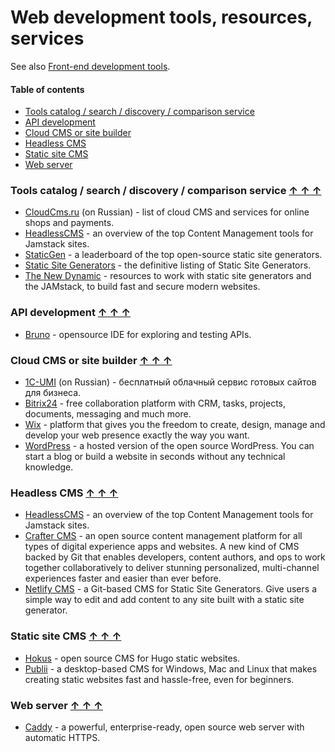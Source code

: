 # Web development tools, resources, services

See also [Front-end development tools](https://github.com/gamtiq/frontend-tools).

#### Table of contents <a name="toc"></a>
* [Tools catalog / search / discovery / comparison service](#tool-search)
* [API development](#api-dev)
* [Cloud CMS or site builder](#cloud-cms)
* [Headless CMS](#headless-cms)
* [Static site CMS](#static-cms)
* [Web server](#web-server)

### Tools catalog / search / discovery / comparison service <a name="tool-search"></a> [&#x2191;&nbsp;&#x2191;&nbsp;&#x2191;](#toc)
* [CloudCms.ru](https://www.cloudcms.ru/) (on Russian) - list of cloud CMS and services for online shops and payments.
* [HeadlessCMS](https://headlesscms.org/) - an overview of the top Content Management tools for Jamstack sites.
* [StaticGen](https://www.staticgen.com/) - a leaderboard of the top open-source static site generators.
* [Static Site Generators](https://staticsitegenerators.net/) - the definitive listing of Static Site Generators.
* [The New Dynamic](https://www.tnd.dev/) - resources to work with static site generators and the JAMstack, to build fast and secure modern websites.

### API development <a name="api-dev"></a> [&#x2191;&nbsp;&#x2191;&nbsp;&#x2191;](#toc)
* [Bruno](https://www.usebruno.com/) - opensource IDE for exploring and testing APIs.

### Cloud CMS or site builder <a name="cloud-cms"></a> [&#x2191;&nbsp;&#x2191;&nbsp;&#x2191;](#toc)
* [1С-UMI](https://umi.ru/) (on Russian) - бесплатный облачный сервис готовых сайтов для бизнеса.
* [Bitrix24](https://www.bitrix24.com/) - free collaboration platform with CRM, tasks, projects, documents, messaging and much more.
* [Wix](https://www.wix.com/) - platform that gives you the freedom to create, design, manage and develop your web presence exactly the way you want.
* [WordPress](https://wordpress.com/) - a hosted version of the open source WordPress. You can start a blog or build a website in seconds without any technical knowledge.

### Headless CMS <a name="headless-cms"></a> [&#x2191;&nbsp;&#x2191;&nbsp;&#x2191;](#toc)
* [HeadlessCMS](https://headlesscms.org/) - an overview of the top Content Management tools for Jamstack sites.
* [Crafter CMS](https://craftercms.org/) - an open source content management platform for all types of digital experience apps and websites. A new kind of CMS backed by Git that enables developers, content authors, and ops to work together collaboratively to deliver stunning personalized, multi-channel experiences faster and easier than ever before.
* [Netlify CMS](https://www.netlifycms.org/) - a Git-based CMS for Static Site Generators. Give users a simple way to edit and add content to any site built with a static site generator.

### Static site CMS <a name="static-cms"></a> [&#x2191;&nbsp;&#x2191;&nbsp;&#x2191;](#toc)
* [Hokus](https://www.hokuscms.com/) - open source CMS for Hugo static websites.
* [Publii](https://getpublii.com/) - a desktop-based CMS for Windows, Mac and Linux that makes creating static websites fast and hassle-free, even for beginners.

### Web server <a name="web-server"></a> [&#x2191;&nbsp;&#x2191;&nbsp;&#x2191;](#toc)
* [Caddy](https://caddyserver.com/) - a powerful, enterprise-ready, open source web server with automatic HTTPS.
